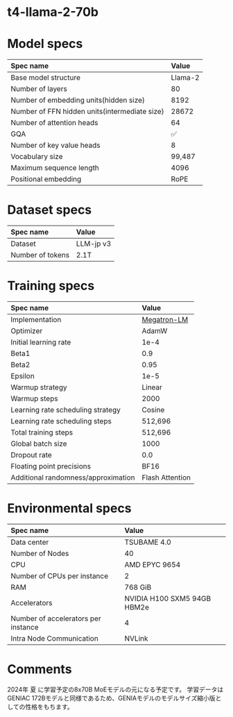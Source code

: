 # t4-llama-2-70b

# Model specs

|Spec name|Value|
|:---|:---|
|Base model structure|Llama-2|
|Number of layers|80|
|Number of embedding units(hidden size)|8192|
|Number of FFN hidden units(intermediate size)|28672|
|Number of attention heads|64|
|GQA|✅|
|Number of key value heads|8|
|Vocabulary size|99,487|
|Maximum sequence length|4096|
|Positional embedding|RoPE|

# Dataset specs
|Spec name|Value|
|:---|:---|
|Dataset|LLM-jp v3|
|Number of tokens|2.1T|

# Training specs

|Spec name|Value|
|:---|:---|
|Implementation|[Megatron-LM](https://github.com/llm-jp/Megatron-LM/tree/7b45c6ca5793ab3c7eba7c53863930dd538b83bf)|
|Optimizer|AdamW|
|Initial learning rate|1e-4|
|Beta1|0.9|
|Beta2|0.95|
|Epsilon|1e-5|
|Warmup strategy|Linear|
|Warmup steps|2000|
|Learning rate scheduling strategy|Cosine|
|Learning rate scheduling steps|512,696|
|Total training steps|512,696|
|Global batch size|1000|
|Dropout rate|0.0|
|Floating point precisions|BF16|
|Additional randomness/approximation|Flash Attention|

# Environmental specs

|Spec name|Value|
|:---|:---|
|Data center|TSUBAME 4.0|
|Number of Nodes|40|
|CPU|AMD EPYC 9654|
|Number of CPUs per instance|2|
|RAM|768 GiB|
|Accelerators| NVIDIA H100 SXM5 94GB HBM2e |
|Number of accelerators per instance|4|
|Intra Node Communication |NVLink|

# Comments

2024年 夏 に学習予定の8x70B MoEモデルの元になる予定です。
学習データはGENIAC 172Bモデルと同様であるため、GENIAモデルのモデルサイズ縮小版としての性格をもちます。